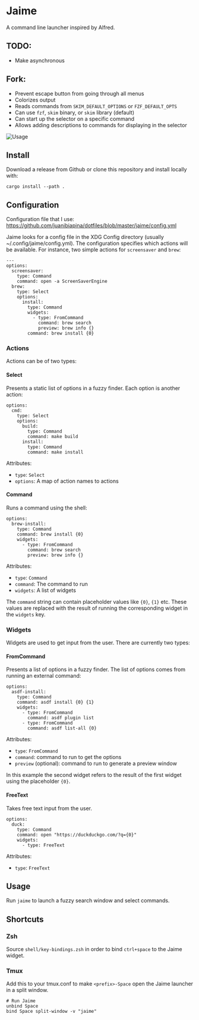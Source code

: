 # Jaime

A command line launcher inspired by Alfred.

## TODO:
* Make asynchronous

## Fork:
* Prevent escape button from going through all menus
* Colorizes output
* Reads commands from `SKIM_DEFAULT_OPTIONS` or `FZF_DEFAULT_OPTS`
* Can use `fzf`, `skim` binary, or `skim` library (default)
* Can start up the selector on a specific command
* Allows adding descriptions to commands for displaying in the selector

![Usage](assets/usage.gif)

## Install

Download a release from Github or clone this repository and install locally
with:

```
cargo install --path .
```

## Configuration

Configuration file that I use:
https://github.com/juanibiapina/dotfiles/blob/master/jaime/config.yml

Jaime looks for a config file in the XDG Config directory (usually
~/.config/jaime/config.yml). The configuration specifies which actions will be
available. For instance, two simple actions for `screensaver` and `brew`:

```
---
options:
  screensaver:
    type: Command
    command: open -a ScreenSaverEngine
  brew:
    type: Select
    options:
      install:
        type: Command
        widgets:
          - type: FromCommand
            command: brew search
            preview: brew info {}
        command: brew install {0}
```

### Actions

Actions can be of two types:

#### Select

Presents a static list of options in a fuzzy finder. Each option is another
action:

```
options:
  cmd:
    type: Select
    options:
      build:
        type: Command
        command: make build
      install:
        type: Command
        command: make install
```

Attributes:

- `type`: `Select`
- `options`: A map of action names to actions

#### Command

Runs a command using the shell:

```
options:
  brew-install:
    type: Command
    command: brew install {0}
    widgets:
      - type: FromCommand
        command: brew search
        preview: brew info {}
```

Attributes:

- `type`: `Command`
- `command`: The command to run
- `widgets`: A list of widgets

The `command` string can contain placeholder values like `{0}`, `{1}` etc.
These values are replaced with the result of running the corresponding widget
in the `widgets` key.

### Widgets

Widgets are used to get input from the user. There are currently two types:

#### FromCommand

Presents a list of options in a fuzzy finder. The list of options comes from
running an external command:

```
options:
  asdf-install:
    type: Command
    command: asdf install {0} {1}
    widgets:
      - type: FromCommand
        command: asdf plugin list
      - type: FromCommand
        command: asdf list-all {0}
```

Attributes:

- `type`: `FromCommand`
- `command`: command to run to get the options
- `preview` (optional): command to run to generate a preview window

In this example the second widget refers to the result of the first widget
using the placeholder `{0}`.

#### FreeText

Takes free text input from the user.

```
options:
  duck:
    type: Command
    command: open "https://duckduckgo.com/?q={0}"
    widgets:
      - type: FreeText
```

Attributes:

- `type`: `FreeText`

## Usage

Run `jaime` to launch a fuzzy search window and select commands.

## Shortcuts

### Zsh

Source `shell/key-bindings.zsh` in order to bind `ctrl+space` to the Jaime widget.

### Tmux

Add this to your tmux.conf to make `<prefix>-Space` open the Jaime launcher in a split window.

```
# Run Jaime
unbind Space
bind Space split-window -v "jaime"
```
